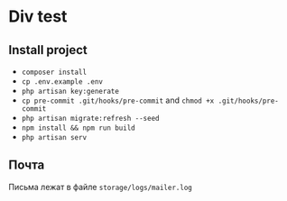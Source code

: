 # Div test

## Install project
- `composer install`
- `cp .env.example .env`
- `php artisan key:generate`
- `cp pre-commit .git/hooks/pre-commit` and `chmod +x .git/hooks/pre-commit`
- `php artisan migrate:refresh --seed`
- `npm install && npm run build`
- `php artisan serv`


## Почта
Письма лежат в файле `storage/logs/mailer.log`
